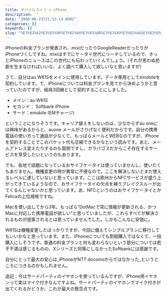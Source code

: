 ```yaml
---
title: モバイルライフ × iPhone
description: ''
date: '2008-06-23T21:52:14.000Z'
categories: []
keywords: []
slug: "%E3%83%A2%E3%83%90%E3%82%A4%E3%83%AB%E3%83%A9%E3%82%A4%E3%83%95+%C3%97+iPhone"
---
```

iPhoneの料金プランが発表され、mixiだったりGoogleReaderだったりがiPhoneづくしですね。mixiはすでにケータイ世代にリーチしているので、きっとiPhoneのニュースはこの世代にも伝わっていくんでしょう。（それが思わぬ悲劇を生まなければいいな、よく調べて購入して欲しいなと思いますが）

さて、自分はau W61Sをメインに使用しています。データ専用としてemobileを契約しています。で、iPhoneについては料金プランを見てから決めようかと思っていたのですが、結局3回線として契約することにしました。

*   メイン：au W61S
*   セカンド： Softbank iPhone
*   サード：emobile (EMチャージ)

ということになりそうです。キャリア替えをしないのは、少なからずau oneには興味があるからと、auone メールがさりげなく便利だからです。自分の携帯電話の使い方って通話が少なくて、もっぱらメールとWEBなのですが、iPhoneを契約することでこのパケット代も圧縮できるかなという読みです。あと、メールアドレス変えたりするのも面倒ですし、ガラパゴスだからこそ存在するサービスを享受したいというのもあります。

でも、各地で話題になっているおサイフケータイは使っていませんし、使いたくもありません。機種変更の時が異常に不便なので。ここを解決しないとまだ使えるレベルに達していないと思っています。ここは欧州からNFCサービスが盛り上がってきているようなので、おサイフケータイの欠点を補うブレイクスルーが出てくるんじゃないかと思っています。あ、NFCというのはおサイフケータイとかFelicaの上位規格ですね。

Macを使い出してから3年。もっぱら”DotMacで常に情報が更新される、かつMacに対応した携帯電話が欲しい”と思っていましたが、これらすべてが解決されるものが提案されるとは思っていませんでした。しかもこんなに安価に。

W61Sは機種変更したばっかりですが、今回に備えてシンプルプランに移行してもいいかなと思っています。また、iPhoneについても割賦購入ではなくて、一括購入にしそうです。普通の料金プランと何も変わらないという部分については若干不満は感じるものの、Xシリーズと同等にしなかったSoftbankには感謝です。

自分にとって最大の安心は_iPhoneがNTT docomoからではなかった_というところにつきるのかもしれません。

追記：今はサードパーティのイヤホンを使っているんですが、iPhone用イヤホンって実はマイク付きなんですよね。サードパーティのイヤホンでマイク付きが出てくれるかどうか、これが最大の懸念点です。